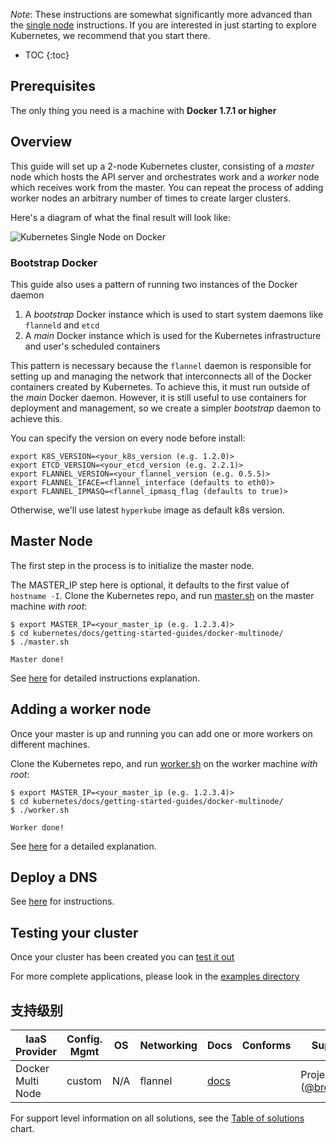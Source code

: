 ---
---

_Note_:
These instructions are somewhat significantly more advanced than the [single node](/docs/getting-started-guides/docker) instructions.  If you are
interested in just starting to explore Kubernetes, we recommend that you start there.

* TOC
{:toc}

## Prerequisites

The only thing you need is a machine with **Docker 1.7.1 or higher**

## Overview

This guide will set up a 2-node Kubernetes cluster, consisting of a _master_ node which hosts the API server and orchestrates work
and a _worker_ node which receives work from the master. You can repeat the process of adding worker nodes an arbitrary number of
times to create larger clusters.

Here's a diagram of what the final result will look like:

![Kubernetes Single Node on Docker](/images/docs/k8s-docker.png)

### Bootstrap Docker

This guide also uses a pattern of running two instances of the Docker daemon
   1) A _bootstrap_ Docker instance which is used to start system daemons like `flanneld` and `etcd`
   2) A _main_ Docker instance which is used for the Kubernetes infrastructure and user's scheduled containers

This pattern is necessary because the `flannel` daemon is responsible for setting up and managing the network that interconnects
all of the Docker containers created by Kubernetes.  To achieve this, it must run outside of the _main_ Docker daemon.  However,
it is still useful to use containers for deployment and management, so we create a simpler _bootstrap_ daemon to achieve this.

You can specify the version on every node before install:

```shell
export K8S_VERSION=<your_k8s_version (e.g. 1.2.0)>
export ETCD_VERSION=<your_etcd_version (e.g. 2.2.1)>
export FLANNEL_VERSION=<your_flannel_version (e.g. 0.5.5)>
export FLANNEL_IFACE=<flannel_interface (defaults to eth0)>
export FLANNEL_IPMASQ=<flannel_ipmasq_flag (defaults to true)>
```

Otherwise, we'll use latest `hyperkube` image as default k8s version.

## Master Node

The first step in the process is to initialize the master node.

The MASTER_IP step here is optional, it defaults to the first value of `hostname -I`.
Clone the Kubernetes repo, and run [master.sh](/docs/getting-started-guides/docker-multinode/master.sh) on the master machine _with root_:

```shell
$ export MASTER_IP=<your_master_ip (e.g. 1.2.3.4)>
$ cd kubernetes/docs/getting-started-guides/docker-multinode/
$ ./master.sh
```

`Master done!`

See [here](/docs/getting-started-guides/docker-multinode/master) for detailed instructions explanation.

## Adding a worker node

Once your master is up and running you can add one or more workers on different machines.

Clone the Kubernetes repo, and run [worker.sh](/docs/getting-started-guides/docker-multinode/worker.sh) on the worker machine _with root_:

```shell
$ export MASTER_IP=<your_master_ip (e.g. 1.2.3.4)>
$ cd kubernetes/docs/getting-started-guides/docker-multinode/
$ ./worker.sh
```

`Worker done!`

See [here](/docs/getting-started-guides/docker-multinode/worker) for a detailed explanation.

## Deploy a DNS

See [here](/docs/getting-started-guides/docker-multinode/deployDNS) for instructions.

## Testing your cluster

Once your cluster has been created you can [test it out](/docs/getting-started-guides/docker-multinode/testing)

For more complete applications, please look in the [examples directory](https://github.com/kubernetes/kubernetes/tree/{{page.githubbranch}}/examples/)

## 支持级别


IaaS Provider        | Config. Mgmt | OS     | Networking  | Docs                                              | Conforms | Support Level
-------------------- | ------------ | ------ | ----------  | ---------------------------------------------     | ---------| ----------------------------
Docker Multi Node    | custom       | N/A    | flannel     | [docs](/docs/getting-started-guides/docker-multinode)                       |          | Project ([@brendandburns](https://github.com/brendandburns))


For support level information on all solutions, see the [Table of solutions](/docs/getting-started-guides/#table-of-solutions) chart.

